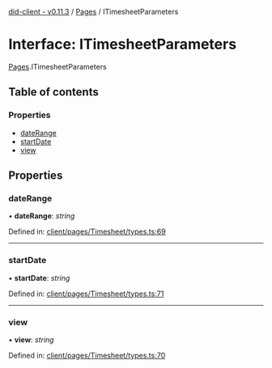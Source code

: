 [did-client - v0.11.3](../README.md) / [Pages](../modules/pages.md) / ITimesheetParameters

# Interface: ITimesheetParameters

[Pages](../modules/pages.md).ITimesheetParameters

## Table of contents

### Properties

- [dateRange](pages.itimesheetparameters.md#daterange)
- [startDate](pages.itimesheetparameters.md#startdate)
- [view](pages.itimesheetparameters.md#view)

## Properties

### dateRange

• **dateRange**: *string*

Defined in: [client/pages/Timesheet/types.ts:69](https://github.com/Puzzlepart/did/blob/dev/client/pages/Timesheet/types.ts#L69)

___

### startDate

• **startDate**: *string*

Defined in: [client/pages/Timesheet/types.ts:71](https://github.com/Puzzlepart/did/blob/dev/client/pages/Timesheet/types.ts#L71)

___

### view

• **view**: *string*

Defined in: [client/pages/Timesheet/types.ts:70](https://github.com/Puzzlepart/did/blob/dev/client/pages/Timesheet/types.ts#L70)

